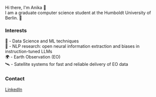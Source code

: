 Hi there, I'm Anika 👋 <br />
I am a graduate computer science student at the Humboldt University of Berlin. 🧸

### Interests

🤖 - Data Science and ML techniques <br />
🤗 - NLP research: open neural information extraction and biases in instruction-tuned LLMs <br />
🌍 - Earth Observation (EO) <br />
🛰 - Satellite systems for fast and reliable delivery of EO data <br />

### Contact
[LinkedIn](https://www.linkedin.com/in/anika-ilieva-527b50171/)
<!--
**anika-ilieva/anika-ilieva** is a ✨ _special_ ✨ repository because its `README.md` (this file) appears on your GitHub profile.

Here are some ideas to get you started:

- 🔭 I’m currently working on ...
- 🌱 I’m currently learning ...
- 👯 I’m looking to collaborate on ...
- 🤔 I’m looking for help with ...
- 💬 Ask me about ...
- 📫 How to reach me: ...
- 😄 Pronouns: ...
- ⚡ Fun fact: ...
-->
